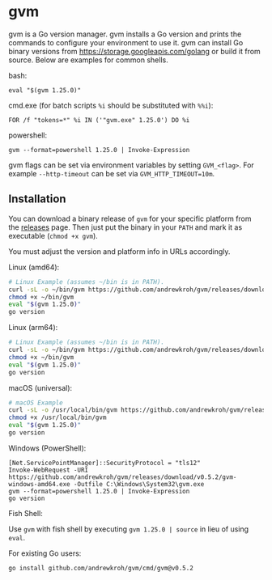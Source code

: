 gvm
===

gvm is a Go version manager. gvm installs a Go version and prints the commands
to configure your environment to use it. gvm can install Go binary versions from
https://storage.googleapis.com/golang or build it from source. Below are
examples for common shells.

bash:

`eval "$(gvm 1.25.0)"`

cmd.exe (for batch scripts `%i` should be substituted with `%%i`):

`FOR /f "tokens=*" %i IN ('"gvm.exe" 1.25.0') DO %i`

powershell:

`gvm --format=powershell 1.25.0 | Invoke-Expression`

gvm flags can be set via environment variables by setting `GVM_<flag>`. For
example `--http-timeout` can be set via `GVM_HTTP_TIMEOUT=10m`.

Installation
------------

You can download a binary release of `gvm` for your specific platform from the
[releases](https://github.com/andrewkroh/gvm/releases) page. Then just put the
binary in your `PATH` and mark it as executable (`chmod +x gvm`).

You must adjust the version and platform info in URLs accordingly.

Linux (amd64):

``` bash
# Linux Example (assumes ~/bin is in PATH).
curl -sL -o ~/bin/gvm https://github.com/andrewkroh/gvm/releases/download/v0.5.2/gvm-linux-amd64
chmod +x ~/bin/gvm
eval "$(gvm 1.25.0)"
go version
```

Linux (arm64):

``` bash
# Linux Example (assumes ~/bin is in PATH).
curl -sL -o ~/bin/gvm https://github.com/andrewkroh/gvm/releases/download/v0.5.2/gvm-linux-arm64
chmod +x ~/bin/gvm
eval "$(gvm 1.25.0)"
go version
```

macOS (universal):

``` bash
# macOS Example
curl -sL -o /usr/local/bin/gvm https://github.com/andrewkroh/gvm/releases/download/v0.5.2/gvm-darwin-all
chmod +x /usr/local/bin/gvm
eval "$(gvm 1.25.0)"
go version
```

Windows (PowerShell):

```
[Net.ServicePointManager]::SecurityProtocol = "tls12"
Invoke-WebRequest -URI https://github.com/andrewkroh/gvm/releases/download/v0.5.2/gvm-windows-amd64.exe -Outfile C:\Windows\System32\gvm.exe
gvm --format=powershell 1.25.0 | Invoke-Expression
go version
```

Fish Shell:

Use `gvm` with fish shell by executing `gvm 1.25.0 | source` in lieu of using `eval`.

For existing Go users:

`go install github.com/andrewkroh/gvm/cmd/gvm@v0.5.2`
